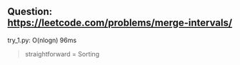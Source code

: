 Question: https://leetcode.com/problems/merge-intervals/
---

try_1.py: O(nlogn) 96ms
> straightforward = Sorting
